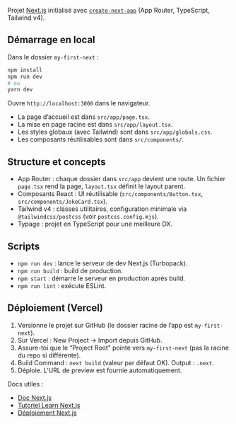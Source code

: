 Projet [Next.js](https://nextjs.org) initialisé avec [`create-next-app`](https://nextjs.org/docs/app/api-reference/cli/create-next-app) (App Router, TypeScript, Tailwind v4).

## Démarrage en local

Dans le dossier `my-first-next` :

```bash
npm install
npm run dev
# ou
yarn dev
```

Ouvre `http://localhost:3000` dans le navigateur.

- La page d’accueil est dans `src/app/page.tsx`.
- La mise en page racine est dans `src/app/layout.tsx`.
- Les styles globaux (avec Tailwind) sont dans `src/app/globals.css`.
- Les composants réutilisables sont dans `src/components/`.

## Structure et concepts

- App Router : chaque dossier dans `src/app` devient une route. Un fichier `page.tsx` rend la page, `layout.tsx` définit le layout parent.
- Composants React : UI réutilisable (`src/components/Button.tsx`, `src/components/JokeCard.tsx`).
- Tailwind v4 : classes utilitaires, configuration minimale via `@tailwindcss/postcss` (voir `postcss.config.mjs`).
- Typage : projet en TypeScript pour une meilleure DX.

## Scripts

- `npm run dev` : lance le serveur de dev Next.js (Turbopack).
- `npm run build` : build de production.
- `npm start` : démarre le serveur en production après build.
- `npm run lint` : exécute ESLint.

## Déploiement (Vercel)

1. Versionne le projet sur GitHub (le dossier racine de l’app est `my-first-next`).
2. Sur Vercel : New Project → Import depuis GitHub.
3. Assure-toi que le “Project Root” pointe vers `my-first-next` (pas la racine du repo si différente).
4. Build Command : `next build` (valeur par défaut OK). Output : `.next`.
5. Déploie. L’URL de preview est fournie automatiquement.

Docs utiles :
- [Doc Next.js](https://nextjs.org/docs)
- [Tutoriel Learn Next.js](https://nextjs.org/learn)
- [Déploiement Next.js](https://nextjs.org/docs/app/building-your-application/deploying)
